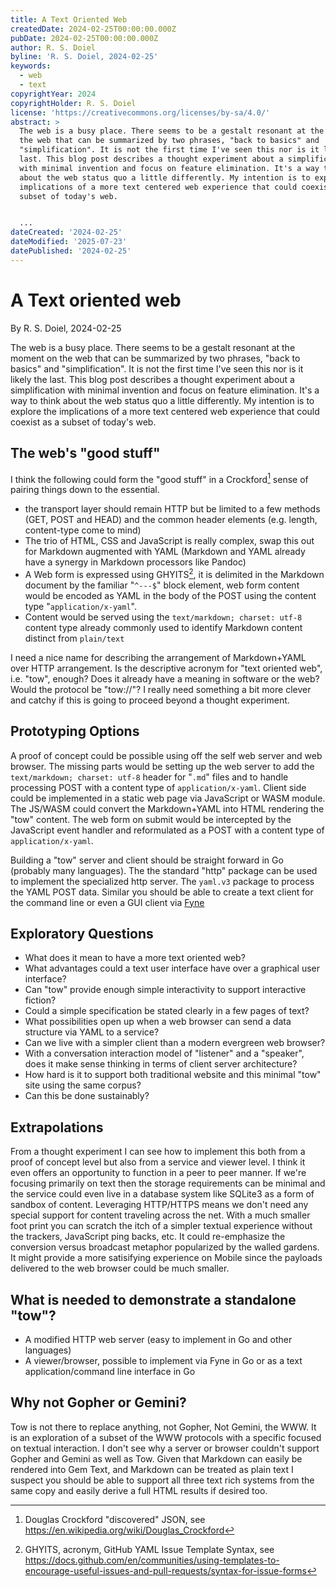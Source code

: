 ```yaml
---
title: A Text Oriented Web
createdDate: 2024-02-25T00:00:00.000Z
pubDate: 2024-02-25T00:00:00.000Z
author: R. S. Doiel
byline: 'R. S. Doiel, 2024-02-25'
keywords:
  - web
  - text
copyrightYear: 2024
copyrightHolder: R. S. Doiel
license: 'https://creativecommons.org/licenses/by-sa/4.0/'
abstract: >
  The web is a busy place. There seems to be a gestalt resonant at the moment on
  the web that can be summarized by two phrases, "back to basics" and
  "simplification". It is not the first time I've seen this nor is it likely the
  last. This blog post describes a thought experiment about a simplification
  with minimal invention and focus on feature elimination. It's a way to think
  about the web status quo a little differently. My intention is to explore the
  implications of a more text centered web experience that could coexist as a
  subset of today's web.


  ...
dateCreated: '2024-02-25'
dateModified: '2025-07-23'
datePublished: '2024-02-25'
---
```


# A Text oriented web

By R. S. Doiel, 2024-02-25

The web is a busy place. There seems to be a gestalt resonant at the moment on the web that can be summarized by two phrases, "back to basics" and "simplification". It is not the first time I've seen this nor is it likely the last. This blog post describes a thought experiment about a simplification with minimal invention and focus on feature elimination. It's a way to think about the web status quo a little differently. My intention is to explore the implications of a more text centered web experience that could coexist as a subset of today's web.

## The web's "good stuff"

I think the following could form the "good stuff" in a Crockford[^1] sense of pairing things down to the essential.

- the transport layer should remain HTTP but be limited to a few methods (GET, POST and HEAD) and the common header elements (e.g. length, content-type come to mind)
- The trio of HTML, CSS and JavaScript is really complex, swap this out for Markdown augmented with YAML (Markdown and YAML already have a synergy in Markdown processors like Pandoc)
- A Web form is expressed using GHYITS[^2], it is delimited in the Markdown document by the familiar "`^---$`" block element, web form content would be encoded as YAML in the body of the POST using the content type "`application/x-yaml`".
- Content would be served using the `text/markdown; charset: utf-8` content type already commonly used to identify Markdown content distinct from `plain/text`

I need a nice name for describing the arrangement of Markdown+YAML over HTTP arrangement. Is the descriptive acronym for "text oriented web", i.e. "tow", enough? Does it already have a meaning in software or the web? Would the protocol be "tow://"? I really need something a bit more clever and catchy if this is going to proceed beyond a thought experiment.

[^1]: Douglas Crockford "discovered" JSON, see <https://en.wikipedia.org/wiki/Douglas_Crockford>

[^2]: GHYITS, acronym, GitHub YAML Issue Template Syntax, see <https://docs.github.com/en/communities/using-templates-to-encourage-useful-issues-and-pull-requests/syntax-for-issue-forms>

## Prototyping Options

A proof of concept could be possible using off the self web server and web browser. The missing parts would be setting up the web server to add the `text/markdown; charset: utf-8` header for "`.md`" files and to handle processing POST with a content type of `application/x-yaml`. Client side could be implemented in a static web page via JavaScript or WASM module. The JS/WASM could convert the Markdown+YAML into HTML rendering the "tow" content. The web form on submit would be intercepted by the JavaScript event handler and reformulated as a POST with a content type of `application/x-yaml`.

Building a "tow" server and client should be straight forward in Go (probably many languages). The the standard "http" package can be used to implement the specialized http server. The `yaml.v3` package to process the YAML POST data. Similar you should be able to create a text client for the command line or even a GUI client via [Fyne](https://fyne.io)

## Exploratory Questions

- What does it mean to have a more text oriented web?
- What advantages could a text user interface have over a graphical user interface?
- Can "tow" provide enough simple interactivity to support interactive fiction?
- Could a simple specification be stated clearly in a few pages of text?
- What possibilities open up when a web browser can send a data structure via YAML to a service?
- Can we live with a simpler client than a modern evergreen web browser?
- With a conversation interaction model of "listener" and a "speaker", does it make sense thinking in terms of client server architecture?
- How hard is it to support both traditional website and this minimal "tow" site using the same corpus?
- Can this be done sustainably?

## Extrapolations

From a thought experiment I can see how to implement this both from a proof of concept level but also from a service and viewer level. I think it even offers an opportunity to function in a peer to peer manner.  If we're focusing primarily on text then the storage requirements can be minimal and the service could even live in a database system like SQLite3 as a form of sandbox of content.  Leveraging HTTP/HTTPS means we don't need any special support for content traveling across the net. With a much smaller foot print you can scratch the itch of a simpler textual experience without the trackers, JavaScript ping backs, etc. It could re-emphasize the conversion versus broadcast metaphor popularized by the walled gardens.  It might provide a more satisifying experience on Mobile since the payloads delivered to the web browser could be much smaller.

## What is needed to demonstrate a standalone "tow"?

- A modified HTTP web server (easy to implement in Go and other languages)
- A viewer/browser, possible to implement via Fyne in Go or as a text application/command line interface in Go

## Why not Gopher or Gemini?

Tow is not there to replace anything, not Gopher, Not Gemini, the WWW. It is an exploration of a subset of the WWW protocols with a specific focused on textual interaction. I don't see why a server or browser couldn't support Gopher and Gemini as well as Tow. Given that Markdown can easily be rendered into Gem Text, and Markdown can be treated as plain text I suspect you should be able to support all three text rich systems from the same copy and easily derive a full HTML results if desired too.